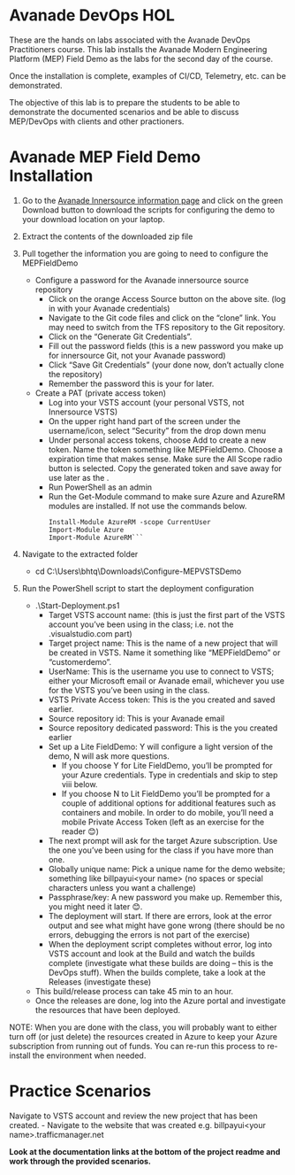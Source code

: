 # Avanade DevOps HOL
These are the hands on labs associated with the Avanade DevOps Practitioners course.  This lab installs the Avanade Modern Engineering Platform (MEP) Field Demo as the labs for the second day of the course.

Once the installation is complete, examples of CI/CD, Telemetry, etc. can be demonstrated.

The objective of this lab is to prepare the students to be able to demonstrate the documented scenarios and be able to discuss MEP/DevOps with clients and other practioners.

# Avanade MEP Field Demo Installation
1. Go to the [Avanade Innersource information page](https://innersource.avanade.com/Home/Asset/MEPFielddemo) and click on the green Download button to download the scripts for configuring the demo to your download location on your laptop.

1. Extract the contents of the downloaded zip file

1. Pull together the information you are going to need to configure the MEPFieldDemo
	- Configure a password for the Avanade innersource source repository
		- Click on the orange Access Source button on the above site. (log in with your Avanade credentials)
		- Navigate to the Git code files and click on the “clone” link.  You may need to switch from the TFS repository to the Git repository.
		- Click on the “Generate Git Credentials”.  
		- Fill out the password fields (this is a new password you make up for innersource Git, not your Avanade password)
		- Click “Save Git Credentials” (your done now, don’t actually clone the repository)
		- Remember the password this is your <Innersource Git Password> for later.
	- Create a PAT (private access token)
		- Log into your VSTS account (your personal VSTS, not Innersource VSTS)
		- On the upper right hand part of the screen under the username/icon, select “Security” from the drop down menu
		- Under personal access tokens, choose Add to create a new token. Name the token something like MEPFieldDemo.  Choose a expiration time that makes sense.  Make sure the All Scope radio button is selected.  Copy the generated token and save away for use later as the <VSTS Private Access token>.
		- Run PowerShell as an admin
		- Run the Get-Module command to make sure Azure and AzureRM modules are installed.  If not use the commands below.
			```Install-Module Azure -scope CurrentUser
			Install-Module AzureRM -scope CurrentUser
			Import-Module Azure 
			Import-Module AzureRM```
1.	Navigate to the extracted folder
	- cd C:\Users\bhtq\Downloads\Configure-MEPVSTSDemo
1.	Run the PowerShell script to start the deployment configuration
	- .\Start-Deployment.ps1
		- Target VSTS account name: (this is just the first part of the VSTS account you’ve been using in the class; i.e. not the .visualstudio.com part)
		- Target project name: This is the name of a new project that will be created in VSTS.  Name it something like “MEPFieldDemo” or “customerdemo”.
		- UserName: This is the username you use to connect to VSTS; either your Microsoft email or Avanade email, whichever you use for the VSTS you’ve been using in the class.
		- VSTS Private Access token:  This is the <VSTS Private Access token> you created and saved earlier.
		- Source repository id: This is your Avanade email
		- Source repository dedicated password: This is the <Innersource Git Password> you created earlier
		- Set up a Lite FieldDemo: Y will configure a light version of the demo, N will ask more questions.
			- If you choose Y for Lite FieldDemo, you’ll be prompted for your Azure credentials. Type in credentials and skip to step viii below. 
			- If you choose N to Lit FieldDemo you’ll be prompted for a couple of additional options for additional features such as containers and mobile.  In order to do mobile, you’ll need a mobile Private Access Token (left as an exercise for the reader 😊)
		- The next prompt will ask for the target Azure subscription.  Use the one you’ve been using for the class if you have more than one.
		- Globally unique name: Pick a unique name for the demo website; something like billpayui\<your name\> (no spaces or special characters unless you want a challenge)
		- Passphrase/key: A new password you make up.  Remember this, you might need it later 😊.
		- The deployment will start.  If there are errors, look at the error output and see what might have gone wrong (there should be no errors, debugging the errors is not part of the exercise)
		- When the deployment script completes without error, log into VSTS account and look at the Build and watch the builds complete (investigate what these builds are doing – this is the DevOps stuff).  When the builds complete, take a look at the Releases (investigate these)
	- This build/release process can take 45 min to an hour.
	- Once the releases are done, log into the Azure portal and investigate the resources that have been deployed.

NOTE: When you are done with the class, you will probably want to either turn off (or just delete) the resources created in Azure to keep your Azure subscription from running out of funds.  You can re-run this process to re-install the environment when needed.

# Practice Scenarios
Navigate to VSTS account and review the new project that has been created.
		- Navigate to the website that was created e.g. billpayui\<your name\>.trafficmanager.net

**Look at the documentation links at the bottom of the project readme and work through the provided scenarios.**
